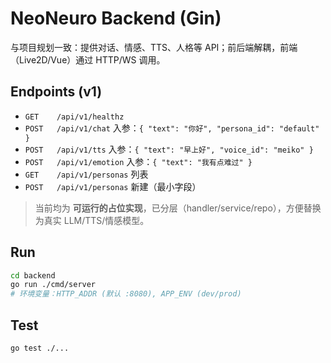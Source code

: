 # NeoNeuro Backend (Gin)

与项目规划一致：提供对话、情感、TTS、人格等 API；前后端解耦，前端（Live2D/Vue）通过 HTTP/WS 调用。

## Endpoints (v1)
- `GET    /api/v1/healthz`
- `POST   /api/v1/chat`        入参：`{ "text": "你好", "persona_id": "default" }`
- `POST   /api/v1/tts`         入参：`{ "text": "早上好", "voice_id": "meiko" }`
- `POST   /api/v1/emotion`     入参：`{ "text": "我有点难过" }`
- `GET    /api/v1/personas`    列表
- `POST   /api/v1/personas`    新建（最小字段）

> 当前均为 **可运行的占位实现**，已分层（handler/service/repo），方便替换为真实 LLM/TTS/情感模型。

## Run
```bash
cd backend
go run ./cmd/server
# 环境变量：HTTP_ADDR (默认 :8080), APP_ENV (dev/prod)
```

## Test
```bash
go test ./...
```
